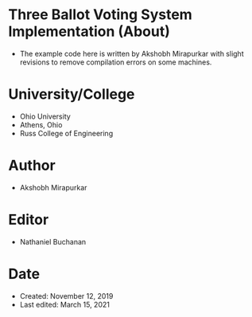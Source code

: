 # Three Ballot Voting System Implementation (About)
- The example code here is written by Akshobh Mirapurkar with slight revisions to
remove compilation errors on some machines.
# University/College
- Ohio University
- Athens, Ohio
- Russ College of Engineering
# Author
- Akshobh Mirapurkar
# Editor
- Nathaniel Buchanan
# Date
- Created: November 12, 2019
- Last edited: March 15, 2021